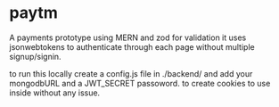 # paytm
A payments prototype using MERN and zod for validation it uses jsonwebtokens to authenticate through each page without multiple signup/signin.

to run this locally create a config.js file in ./backend/ and add your mongodbURL and a JWT_SECRET passoword.
to create cookies to use inside without any issue.
